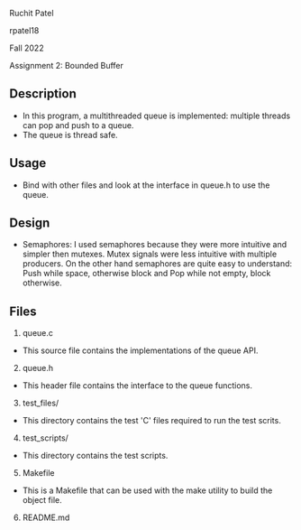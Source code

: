 Ruchit Patel

rpatel18

Fall 2022

Assignment 2: Bounded Buffer

## Description
- In this program, a multithreaded queue is implemented: multiple threads can pop and push to a queue.
- The queue is thread safe.

## Usage
- Bind with other files and look at the interface in queue.h to use the queue.

## Design
- Semaphores: I used semaphores because they were more intuitive and simpler then 
  mutexes. Mutex signals were less intuitive with multiple producers. On the other
  hand semaphores are quite easy to understand: Push while space, otherwise block 
  and Pop while not empty, block otherwise.

## Files
1. queue.c
- This source file contains the implementations of the queue API.

2. queue.h
- This header file contains the interface to the queue functions.

3. test_files/
- This directory contains the test 'C' files required to run the test scrits.

4. test_scripts/
- This directory contains the test scripts.

5. Makefile
- This is a Makefile that can be used with the make utility to build the object file.

6. README.md